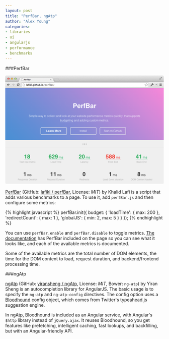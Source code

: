 ```yaml
---
layout: post
title: "PerfBar, ngAtp"
author: "Alex Young"
categories:
- libraries
- ui
- angularjs
- performance
- benchmarks
---
```


###PerfBar

![PerfBar](/images/posts/perfbar.png)

[PerfBar](http://lafikl.github.io/perfBar/) (GitHub: [lafikl / perfBar](https://github.com/lafikl/perfBar), License: _MIT_) by Khalid Lafi is a script that adds various benchmarks to a page.  To use it, add `perfBar.js` and then configure some metrics:

{% highlight javascript %}
perfBar.init({
  budget: {
    'loadTime': {
      max: 200
    },
    'redirectCount': {
      max: 1
    },
    'globalJS': {
      min: 2,
      max: 5
    }
  }
});
{% endhighlight %}

You can use `perfBar.enable` and `perfBar.disable` to toggle metrics.  [The documentation](http://lafikl.github.io/perfBar/) has PerfBar included on the page so you can see what it looks like, and each of the available metrics is documented.

Some of the available metrics are the total number of DOM elements, the time for the DOM content to load, request duration, and backend/frontend processing time.

###ngAtp

[ngAtp](http://yiransheng.github.io/ngAtp/) (GitHub: [yiransheng / ngAtp](https://github.com/yiransheng/ngAtp), License: _MIT_, Bower: `ng-atp`) by Yiran Sheng is an autocompletion library for AngularJS.  The basic usage is to specify the `ng-atp` and `ng-atp-config` directives.  The config option uses a [Bloodhound](https://github.com/twitter/typeahead.js/blob/master/doc/bloodhound.md) config object, which comes from Twitter's typeahead.js suggestion engine.

In ngAtp, Bloodhound is included as an Angular service, with Angular's `$http` library instead of `jQuery.ajax`.  It reuses Bloodhound, so you get features like prefetching, intelligent caching, fast lookups, and backfilling, but with an Angular-friendly API.
